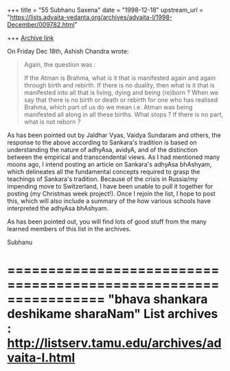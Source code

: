 +++
title = "55 Subhanu Saxena"
date = "1998-12-18"
upstream_url = "https://lists.advaita-vedanta.org/archives/advaita-l/1998-December/009782.html"

+++
[Archive link](https://lists.advaita-vedanta.org/archives/advaita-l/1998-December/009782.html)

On Friday Dec 18th, Ashish Chandra wrote:
> Again, the question was :
>
> If the Atman is Brahma, what is it that is manifested again and again
> through birth and rebirth. If there is no duality, then what is it that is
> manifested into all that is living, dying and being (re)born ? When we say
> that there is no birth or death or rebirth for one who has realised
> Brahma,
> which part of us do we mean i.e. Atman was being manifested all along in
> all these births. What stops ? If there is no part, what is not reborn ?
>
>
>
As has been pointed out by Jaldhar Vyas, Vaidya Sundaram and others, the
response to the above according to Sankara's tradition is based on
understanding the nature of adhyAsa, avidyA, and of the distinction between
the empirical and transcendental views.  As I had mentioned many moons ago,
I intend posting an article on Sankara's adhyAsa bhAshyam, which delineates
all the fundamental concepts required to grasp the teachings of Sankara's
tradition. Because of the crisis in Russia/my impending move to Switzerland,
I have been unable to pull it together for posting (my Christmas week
project!).  Once I rejoin the list, I hope to post this, which will also
include a summary of the how various schools have interpreted the adhyAsa
bhAshyam.

As has been pointed out, you will find lots of good stuff from the many
learned members of this list in the archives.

Subhanu

================================================================
"bhava shankara deshikame sharaNam"
List archives : http://listserv.tamu.edu/archives/advaita-l.html
================================================================


